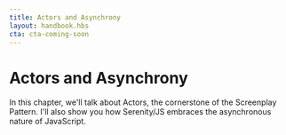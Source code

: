```yaml
---
title: Actors and Asynchrony
layout: handbook.hbs
cta: cta-coming-soon
---
```


# Actors and Asynchrony

In this chapter, we'll talk about Actors, the cornerstone of the Screenplay Pattern.
I'll also show you how Serenity/JS embraces the asynchronous nature of JavaScript.
